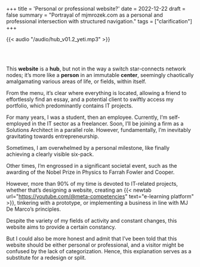 +++
title = 'Personal or professional website?'
date = 2022-12-22
draft = false
summary = "Portrayal of mjmrozek.com as a personal and professional intersection with structured navigation."
tags = ["clarification"]
+++

{{< audio "/audio/hub_v01.2_yeti.mp3" >}}  

</br></br>  

This **website** is a **hub**, but not in the way a switch star-connects network nodes; it’s more like a **person** in an immutable **center**, seemingly chaotically amalgamating various areas of life, or fields, within itself.

From the menu, it’s clear where everything is located, allowing a friend to effortlessly find an essay, and a potential client to swiftly access my portfolio, which predominantly contains IT projects.

For many years, I was a student, then an employee. Currently, I’m self-employed in the IT sector as a freelancer. Soon, I’ll be joining a firm as a Solutions Architect in a parallel role. However, fundamentally, I’m inevitably gravitating towards entrepreneurship.

Sometimes, I am overwhelmed by a personal milestone, like finally achieving a clearly visible six-pack.

Other times, I’m engrossed in a significant societal event, such as the awarding of the Nobel Prize in Physics to Farrah Fowler and Cooper.

However, more than 90% of my time is devoted to IT-related projects, whether that’s designing a website, creating an {{< newtab url="https://youtube.com/@meta-competencies" text="e-learning platform" >}}, tinkering with a prototype, or implementing a business in line with MJ De Marco’s principles.

Despite the variety of my fields of activity and constant changes, this website aims to provide a certain constancy.

But I could also be more honest and admit that I’ve been told that this website should be either personal or professional, and a visitor might be confused by the lack of categorization. Hence, this explanation serves as a substitute for a redesign or split.